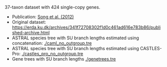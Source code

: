 37-taxon dataset with 424 single-copy genes.
- Publication: [Song et al. (2012)](https://www.pnas.org/doi/10.1073/pnas.1211733109)
- Original dataset: https://erda.ku.dk/archives/341f72708302f1d0c461ad616e783b86/published-archive.html
- ASTRAL species tree with SU branch lengths estimated using concatenation: [./caml_no_outgroup.tre](https://github.com/ytabatabaee/CASTLES-Pro-paper/blob/main/data/biological/mammals/caml_no_outgroup.tre)
- ASTRAL species tree with SU branch lengths estimated using CASTLES-Pro: [./castles_pro_no_outgroup.tre](https://github.com/ytabatabaee/CASTLES-Pro-paper/blob/main/data/biological/mammals/castles_pro_no_outgroup.tre)
- Gene trees with SU branch lengths [./genetrees.tre](https://github.com/ytabatabaee/CASTLES-Pro-paper/blob/main/data/biological/mammals/genetrees.tre)
